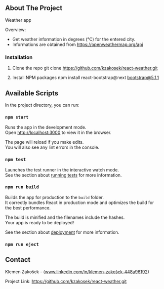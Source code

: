 <!-- ABOUT THE PROJECT -->
## About The Project

Weather app

Overview:
* Get weather information in degrees (°C) for the entered city. 
* Informations are obtained from https://openweathermap.org/api

<!-- INSTALLATION -->
### Installation

1. Clone the repo
   git clone https://github.com/kzakosek/react-weather.git
  
2. Install NPM packages
   npm install react-bootstrap@next bootstrap@5.1.1

## Available Scripts

In the project directory, you can run:

### `npm start`

Runs the app in the development mode.\
Open [http://localhost:3000](http://localhost:3000) to view it in the browser.

The page will reload if you make edits.\
You will also see any lint errors in the console.

### `npm test`

Launches the test runner in the interactive watch mode.\
See the section about [running tests](https://facebook.github.io/create-react-app/docs/running-tests) for more information.

### `npm run build`

Builds the app for production to the `build` folder.\
It correctly bundles React in production mode and optimizes the build for the best performance.

The build is minified and the filenames include the hashes.\
Your app is ready to be deployed!

See the section about [deployment](https://facebook.github.io/create-react-app/docs/deployment) for more information.

### `npm run eject`

<!-- CONTACT -->
## Contact

Klemen Zakošek - (www.linkedin.com/in/klemen-zakošek-448a96192)

Project Link: https://github.com/kzakosek/react-weather.git

